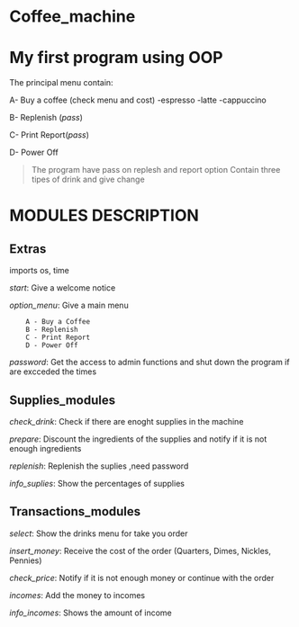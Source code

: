 # Coffee_machine
# My first program using OOP

The principal menu contain:

A- Buy a coffee (check menu and cost)
  -espresso
  -latte
  -cappuccino
  
B- Replenish (*pass*)

C- Print Report(*pass*)

D- Power Off


> The program have pass on replesh and report option
> Contain three tipes of drink and give change


# MODULES DESCRIPTION

## Extras
imports os, time

*start*: Give a welcome notice

*option_menu*: Give a main menu

        A - Buy a Coffee
        B - Replenish
        C - Print Report
        D - Power Off
*password*: Get the access to admin functions and shut down the program if are excceded the times



## Supplies_modules
*check_drink*: Check if there are enoght supplies in the machine

*prepare*: Discount the ingredients of the supplies and notify if it is not enough ingredients

*replenish*: Replenish the suplies ,need password

*info_suplies*:  Show the percentages of supplies



## Transactions_modules
*select*: Show the drinks menu for take you order

*insert_money*: Receive the cost of the order (Quarters, Dimes, Nickles, Pennies)

*check_price*: Notify if it is not enough money or continue with the order

*incomes*: Add the money to incomes

*info_incomes*: Shows the amount of income




